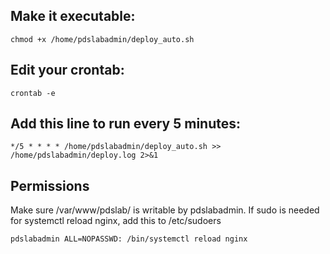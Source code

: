 ## Make it executable:
```
chmod +x /home/pdslabadmin/deploy_auto.sh
```

## Edit your crontab:
```
crontab -e
```

## Add this line to run every 5 minutes:
```
*/5 * * * * /home/pdslabadmin/deploy_auto.sh >> /home/pdslabadmin/deploy.log 2>&1
```

## Permissions
Make sure /var/www/pdslab/ is writable by pdslabadmin.
If sudo is needed for systemctl reload nginx, add this to /etc/sudoers
```
pdslabadmin ALL=NOPASSWD: /bin/systemctl reload nginx
```